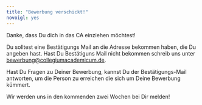 ```yaml
---
title: "Bewerbung verschickt!"
novoigl: yes
---
```


Danke, dass Du dich in das CA einziehen möchtest!

Du solltest eine Bestätigungs Mail an die Adresse bekommen haben, die Du angeben hast. Hast Du Bestätiguns Mail nicht bekommen schreib uns unter [bewerbung@collegiumacademicum.de](bewerbung@collegiumacademicum.de).

Hast Du Fragen zu Deiner Bewerbung, kannst Du der Bestätigungs-Mail antworten, um die Person zu erreichen die sich um Deine Bewerbung kümmert.

Wir werden uns in den kommenden zwei Wochen bei Dir melden!
